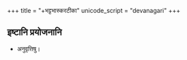+++
title = "+भट्टभास्करटीका"
unicode_script = "devanagari"
+++

## इष्टानि प्रयोजनानि
- अनुवृत्तिषु। 